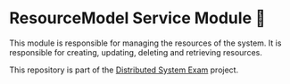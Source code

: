 # ResourceModel Service Module 🚀
This module is responsible for managing the resources of the system. It is responsible for creating, updating, deleting and retrieving resources.

This repository is part of the [Distributed System Exam](https://www.github.com/Slimani-CE/ds-exam) project.
